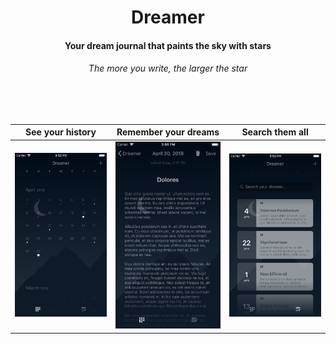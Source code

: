 <h1 align="center">Dreamer</h1>

<h4 align="center">Your dream journal that paints the sky with stars</h4>
<h6 align="center">The more you write, the larger the star</h6>

<br><br>

See your history         |    Remember your dreams       |  Search them all
:-------------------------:|:-------------------------:|:-------------------------:
![](img/history.png)        |  ![](img/entry.png)      |  ![](img/entries.png)
